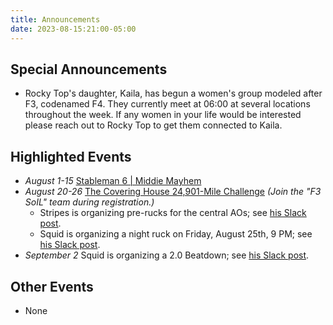 ```yaml
---
title: Announcements
date: 2023-08-15:21:00-05:00
---
```

## Special Announcements

- Rocky Top's daughter, Kaila, has begun a women's group modeled after F3, codenamed F4.
    They currently meet at 06:00 at several locations throughout the week.
    If any women in your life would be interested please reach out to Rocky Top to get them connected to Kaila.

## Highlighted Events

- *August 1-15* [Stableman 6 | Middie Mayhem](https://f3soil.slack.com/archives/C057N16ART8/p1690829959842109)
- *August 20-26* [The Covering House 24,901-Mile Challenge](https://runsignup.com/Race/Register/RaceGroup-1318478?raceId=94518) _(Join the "F3 SoIL" team during registration.)_
  - Stripes is organizing pre-rucks for the central AOs; see [his Slack post](https://f3soil.slack.com/archives/C04HH4YKJLF/p1692111311155779).
  - Squid is organizing a night ruck on Friday, August 25th, 9 PM; see [his Slack post](https://f3soil.slack.com/archives/C04HR3BH9K8/p1692054825325489).
- *September 2* Squid is organizing a 2.0 Beatdown; see [his Slack post](https://f3soil.slack.com/archives/C05K2TKMY2H/p1692055052569349).

## Other Events

- None
